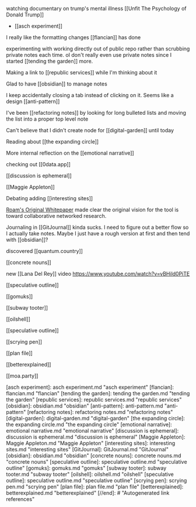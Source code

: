 watching documentary on trump's mental illness [[Unfit The Psychology of Donald Trump]]
-	[[asch experiment]] 

I really like the formatting changes [[flancian]] has done

experimenting with working directly out of public repo rather than scrubbing private notes each time. oI don't really even use private notes since I started [[tending the garden]] more.

Making a link to [[republic services]] while I'm thinking about it

Glad to have [[obsidian]] to manage notes

I keep accidentally closing a tab instead of clicking on it. Seems like a design [[anti-pattern]] 

I've been [[refactoring notes]] by looking for long bulleted lists and moving the list into a proper top level note

Can't believe that I didn't create node for [[digital-garden]] until today

Reading about [[the expanding circle]]

More internal reflection on the [[emotional narrative]]

checking out [[0data.app]]

[[discussion is ephemeral]]

[[Maggie Appleton]]

Debating adding [[interesting sites]]

[Roam's Original Whitepaper](https://maggieappleton.com/garden-history) made clear the original vision for the tool is toward collaborative networked research.

Journaling in [[GitJournal]] kinda sucks. I need to figure out a better flow so I actually take notes. Maybe I just have a rough version at first and then tend with [[obsidian]]?

discovered [[quantum.country]]

[[concrete nouns]]

new [[Lana Del Rey]] video https://www.youtube.com/watch?v=vBHild0PiTE

[[speculative outline]]

[[gomuks]]

[[subway tooter]]

[[oilshell]]

[[speculative outline]]

[[scrying pen]]

[[plan file]]

[[betterexplained]]

[[moa.party]]

[//begin]: # "Autogenerated link references for markdown compatibility"
[asch experiment]: asch experiment.md "asch experiment"
[flancian]: flancian.md "flancian"
[tending the garden]: tending the garden.md "tending the garden"
[republic services]: republic services.md "republic services"
[obsidian]: obsidian.md "obsidian"
[anti-pattern]: anti-pattern.md "anti-pattern"
[refactoring notes]: refactoring notes.md "refactoring notes"
[digital-garden]: digital-garden.md "digital-garden"
[the expanding circle]: the expanding circle.md "the expanding circle"
[emotional narrative]: emotional narrative.md "emotional narrative"
[discussion is ephemeral]: discussion is ephemeral.md "discussion is ephemeral"
[Maggie Appleton]: Maggie Appleton.md "Maggie Appleton"
[interesting sites]: interesting sites.md "interesting sites"
[GitJournal]: GitJournal.md "GitJournal"
[obsidian]: obsidian.md "obsidian"
[concrete nouns]: concrete nouns.md "concrete nouns"
[speculative outline]: speculative outline.md "speculative outline"
[gomuks]: gomuks.md "gomuks"
[subway tooter]: subway tooter.md "subway tooter"
[oilshell]: oilshell.md "oilshell"
[speculative outline]: speculative outline.md "speculative outline"
[scrying pen]: scrying pen.md "scrying pen"
[plan file]: plan file.md "plan file"
[betterexplained]: betterexplained.md "betterexplained"
[//end]: # "Autogenerated link references"

